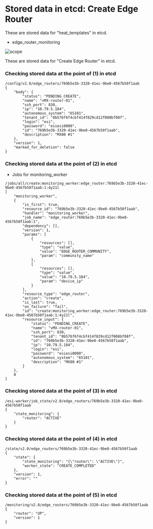# Stored data in etcd: Create Edge Router

These are stored data for "heat_templates" in etcd.

* edge_router_monitoring

![scope](../../images/esi_interface.010.png)

These are stored data for "Create Edge Router" in etcd.

### Checking stored data at the point of (1) in etcd

```
/config/v2.0/edge_routers/769b5e3b-3320-41ec-9be0-4567b50f1aab
{
    "body": {
        "status": "PENDING_CREATE", 
        "name": "vMX-router-01", 
        "ssh_port": 830, 
        "ip": "10.79.5.184", 
        "autonomous_system": "65101", 
        "tenant_id": "0b576f6f4cbf414f829cd12f008bf08f", 
        "login": "esi", 
        "password": "esiesi0000", 
        "id": "769b5e3b-3320-41ec-9be0-4567b50f1aab", 
        "description": "MX80 #1"
    }, 
    "version": 1, 
    "marked_for_deletion": false
}
```

### Checking stored data at the point of (2) in etcd

* Jobs for monitoring_worker
```
/jobs/all/create:monitoring_worker:edge_router:769b5e3b-3320-41ec-9be0-4567b50f1aab:1:4y21l
[
    "monitoring_worker", 
    {
        "is_first": true, 
        "resource_id": "769b5e3b-3320-41ec-9be0-4567b50f1aab", 
        "handler": "monitoring_worker", 
        "job_name": "edge_router:769b5e3b-3320-41ec-9be0-4567b50f1aab:1", 
        "dependency": [], 
        "version": 1, 
        "params": [
            {
                "resources": [], 
                "type": "value", 
                "value": "EDGE_ROUTER_COMMUNITY", 
                "param": "community_name"
            }, 
            {
                "resources": [], 
                "type": "value", 
                "value": "10.79.5.184", 
                "param": "device_ip"
            }
        ], 
        "resource_type": "edge_router", 
        "action": "create", 
        "is_last": true, 
        "on_failure": "fail", 
        "id": "create:monitoring_worker:edge_router:769b5e3b-3320-41ec-9be0-4567b50f1aab:1:4y21l", 
        "resource_input": {
            "status": "PENDING_CREATE", 
            "name": "vMX-router-01", 
            "ssh_port": 830, 
            "tenant_id": "0b576f6f4cbf414f829cd12f008bf08f", 
            "id": "769b5e3b-3320-41ec-9be0-4567b50f1aab", 
            "ip": "10.79.5.184", 
            "login": "esi", 
            "password": "esiesi0000", 
            "autonomous_system": "65101", 
            "description": "MX80 #1"
        }
    }, 
    0
]
```

### Checking stored data at the point of (3) in etcd

```
/esi-worker/job_state/v2.0/edge_routers/769b5e3b-3320-41ec-9be0-4567b50f1aab
{
    "state_monitoring": {
        "router": "ACTIVE"
    }
}
```

### Checking stored data at the point of (4) in etcd

```
/state/v2.0/edge_routers/769b5e3b-3320-41ec-9be0-4567b50f1aab
{
    "state": {
        "state_monitoring": "{\"router\": \"ACTIVE\"}", 
        "worker_state": "CREATE_COMPLETED"
    }, 
    "version": 1, 
    "error": ""
}
```

### Checking stored data at the point of (5) in etcd

```
/monitoring/v2.0/edge_routers/769b5e3b-3320-41ec-9be0-4567b50f1aab
{
    "router": "UP", 
    "version": 1
}
```

